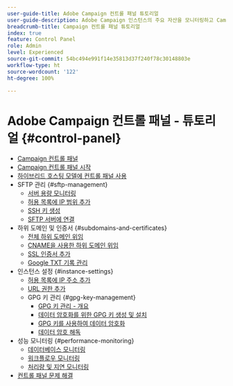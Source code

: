 ```yaml
---
user-guide-title: Adobe Campaign 컨트롤 패널 튜토리얼
user-guide-description: Adobe Campaign 인스턴스의 주요 자산을 모니터링하고 Campaign 컨트롤 패널에서 관리 작업을 수행하는 방법에 대해 알아봅니다.
breadcrumb-title: Campaign 컨트롤 패널 튜토리얼
index: true
feature: Control Panel
role: Admin
level: Experienced
source-git-commit: 54bc494e991f14e35813d37f240f78c30148803e
workflow-type: ht
source-wordcount: '122'
ht-degree: 100%

---
```



# Adobe Campaign 컨트롤 패널 - 튜토리얼 {#control-panel}

+ [Campaign 컨트롤 패널](/help/control-panel-overview.md)
+ [Campaign 컨트롤 패널 시작](/help/get-started-with-control-panel.md)
+ [하이브리드 호스팅 모델에 컨트롤 패널 사용](/help/control-panel-for-hybrid-hosting-models.md)
+ SFTP 관리 {#sftp-management}
   + [서버 용량 모니터링](/help/sftp-management/monitor-server-capacity.md)
   + [허용 목록에 IP 범위 추가](/help/sftp-management/allowlist-ip-range.md)
   + [SSH 키 생성](/help/sftp-management/generate-ssh-key.md)
   + [SFTP 서버에 연결](/help/sftp-management/connect-to-sftp-server.md)
+ 하위 도메인 및 인증서 {#subdomains-and-certificates}
   + [전체 하위 도메인 위임](/help/subdomains-and-certificates/subdomain-delegation.md)
   + [CNAME을 사용한 하위 도메인 위임](/help/subdomains-and-certificates/delegate-subdomains-using-cname.md)
   + [SSL 인증서 추가](/help/subdomains-and-certificates/add-ssl-certificates.md)
   + [Google TXT 기록 관리](/help/subdomains-and-certificates/google-txt-record-management.md)
+ 인스턴스 설정 {#instance-settings}
   + [허용 목록에 IP 주소 추가](/help/instance-settings/allowlist-ip-adresses.md)
   + [URL 권한 추가](/help/instance-settings/add-url-permissions.md)
   + GPG 키 관리 {#gpg-key-management}
      + [GPG 키 관리 - 개요](/help/instance-settings/gpg-key-management/gpg-key-management-overview.md)
      + [데이터 암호화를 위한 GPG 키 생성 및 설치](/help/instance-settings/gpg-key-management/generate-and-install-gpg-keys-for-data-encryption.md)
      + [GPG 키를 사용하여 데이터 암호화](/help/instance-settings/gpg-key-management/use-a-gpg-key-to-encrypt-data.md)
      + [데이터 암호 해독](/help/instance-settings/gpg-key-management/decrypt-data.md)
+ 성능 모니터링 {#performance-monitoring}
   + [데이터베이스 모니터링](/help/performance-monitoring/monitor-databases.md)
   + [워크플로우 모니터링](/help/performance-monitoring/monitor-workflows.md)
   + [처리량 및 지연 모니터링](/help/performance-monitoring/monitor-throughputs-and-latency.md)
+ [컨트롤 패널 문제 해결](/help/trouble-shooting.md)
